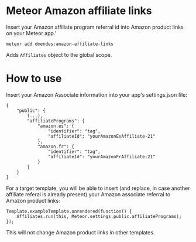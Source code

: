 # Meteor Amazon affiliate links

Insert your Amazon affiliate program referral id into Amazon product links on your Meteor app.'

    meteor add dmendes:amazon-affiliate-links

Adds `Affiliates` object to the global scope.

# How to use

Insert your Amazon Associate information into your app's settings.json file:

    {
        "public": {
            (...),
            "affiliatePrograms": {
                "amazon.es": { 
                    "identifier": "tag",
                    "affiliateId": "yourAmazonEsAffiliate-21"
                },
                "amazon.fr": {
                    "identifier": "tag",
                    "affiliateId": "yourAmazonFrAffiliate-21"
                }
            }
        }
    }

For a target template, you will be able to insert (and replace, in case another affiliate referal is already present) your Amazon associate referral to Amazon product links:

    Template.exampleTemplate.onrendered(function() {
        Affiliates.run(this, Meteor.settings.public.affiliatePrograms);
    });  

This will not change Amazon product links in other templates.